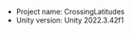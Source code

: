<!-- UNITY CODE ASSIST INSTRUCTIONS START -->
- Project name: CrossingLatitudes
- Unity version: Unity 2022.3.42f1
<!-- UNITY CODE ASSIST INSTRUCTIONS END -->